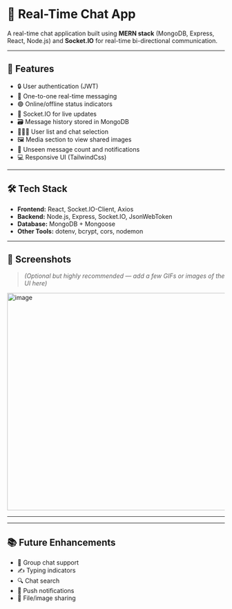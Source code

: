 # 📱 Real-Time Chat App

A real-time chat application built using **MERN stack** (MongoDB, Express, React, Node.js) and **Socket.IO** for real-time bi-directional communication.

---

## 🚀 Features

- 🔒 User authentication (JWT)
- 💬 One-to-one real-time messaging
- 🟢 Online/offline status indicators
- 📡 Socket.IO for live updates
- 🗃️ Message history stored in MongoDB
- 🧑‍🤝‍🧑 User list and chat selection
- 🖼️ Media section to view shared images
- 🔔 Unseen message count and notifications
- 💻 Responsive UI (TailwindCss)


---

## 🛠️ Tech Stack

- **Frontend:** React, Socket.IO-Client, Axios
- **Backend:** Node.js, Express, Socket.IO, JsonWebToken
- **Database:** MongoDB + Mongoose
- **Other Tools:** dotenv, bcrypt, cors, nodemon

---

## 📸 Screenshots

> _(Optional but highly recommended — add a few GIFs or images of the UI here)_
<img width="959" height="502" alt="image" src="https://github.com/user-attachments/assets/c815fcdb-713d-4a7e-a855-eaac299924bd" />

---

---

## 📚 Future Enhancements

- 👥 Group chat support
- ✍️ Typing indicators
- 🔍 Chat search
- 🔔 Push notifications
- 📎 File/image sharing
